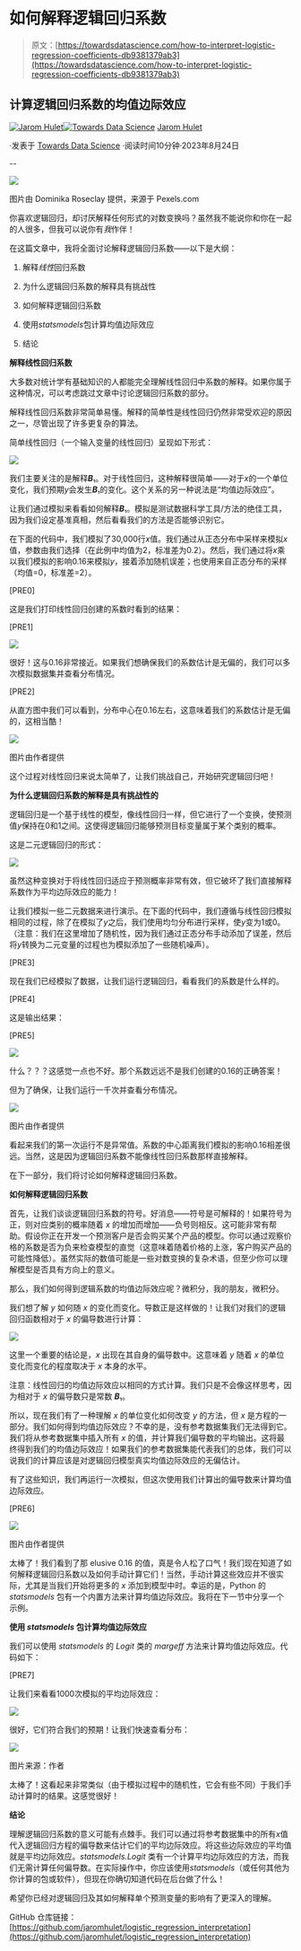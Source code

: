 # 如何解释逻辑回归系数

> 原文：[https://towardsdatascience.com/how-to-interpret-logistic-regression-coefficients-db9381379ab3](https://towardsdatascience.com/how-to-interpret-logistic-regression-coefficients-db9381379ab3)

## 计算逻辑回归系数的均值边际效应

[](https://medium.com/@jarom.hulet?source=post_page-----db9381379ab3--------------------------------)[![Jarom Hulet](../Images/0fdeb1a2df90cccdd8f2f4b84d5e54eb.png)](https://medium.com/@jarom.hulet?source=post_page-----db9381379ab3--------------------------------)[](https://towardsdatascience.com/?source=post_page-----db9381379ab3--------------------------------)[![Towards Data Science](../Images/a6ff2676ffcc0c7aad8aaf1d79379785.png)](https://towardsdatascience.com/?source=post_page-----db9381379ab3--------------------------------) [Jarom Hulet](https://medium.com/@jarom.hulet?source=post_page-----db9381379ab3--------------------------------)

·发表于 [Towards Data Science](https://towardsdatascience.com/?source=post_page-----db9381379ab3--------------------------------) ·阅读时间10分钟·2023年8月24日

--

![](../Images/6b8de6ded7e16028cbbbdf6fbf4cd355.png)

图片由 Dominika Roseclay 提供，来源于 Pexels.com

你喜欢逻辑回归，却讨厌解释任何形式的对数变换吗？虽然我不能说你和你在一起的人很多，但我可以说你有*我*作伴！

在这篇文章中，我将全面讨论解释逻辑回归系数——以下是大纲：

1.  解释*线性*回归系数

1.  为什么逻辑回归系数的解释具有挑战性

1.  如何解释逻辑回归系数

1.  使用*statsmodels*包计算均值边际效应

1.  结论

**解释线性回归系数**

大多数对统计学有基础知识的人都能完全理解线性回归中系数的解释。如果你属于这种情况，可以考虑跳过文章中讨论逻辑回归系数的部分。

解释线性回归系数非常简单易懂。解释的简单性是线性回归仍然非常受欢迎的原因之一，尽管出现了许多更复杂的算法。

简单线性回归（一个输入变量的线性回归）呈现如下形式：

![](../Images/5ae797891819951411430121de31ad61.png)

我们主要关注的是解释***B***₁。对于线性回归，这种解释很简单——对于*x*的一个单位变化，我们预期*y*会发生***B***₁的变化。这个关系的另一种说法是“均值边际效应”。

让我们通过模拟来看看如何解释***B***₁。模拟是测试数据科学工具/方法的绝佳工具，因为我们设定基准真相，然后看看我们的方法是否能够识别它。

在下面的代码中，我们模拟了30,000行*x*值。我们通过从正态分布中采样来模拟*x*值，参数由我们选择（在此例中均值为2，标准差为0.2）。然后，我们通过将*x*乘以我们模拟的影响0.16来模拟*y*，接着添加随机误差；也使用来自正态分布的采样（均值=0，标准差=2）。

[PRE0]

这是我们打印线性回归创建的系数时看到的结果：

[PRE1]

![](../Images/033a815a601c30ab308aeaa542397daf.png)

很好！这与0.16非常接近。如果我们想确保我们的系数估计是无偏的，我们可以多次模拟数据集并查看分布情况。

[PRE2]

从直方图中我们可以看到，分布中心在0.16左右，这意味着我们的系数估计是无偏的，这相当酷！

![](../Images/69ec65948da5508fafdfde61ee13f234.png)

图片由作者提供

这个过程对线性回归来说太简单了，让我们挑战自己，开始研究逻辑回归吧！

**为什么逻辑回归系数的解释是具有挑战性的**

逻辑回归是一个基于线性的模型，像线性回归一样，但它进行了一个变换，使预测值*y*保持在0和1之间。这使得逻辑回归能够预测目标变量属于某个类别的概率。

这是二元逻辑回归的形式：

![](../Images/b4d0e87f739f14b42d0977f9cbb1016e.png)

虽然这种变换对于将线性回归适应于预测概率非常有效，但它破坏了我们直接解释系数作为平均边际效应的能力！

让我们模拟一些二元数据来进行演示。在下面的代码中，我们遵循与线性回归模拟相同的过程，除了在模拟了*y*之后，我们使用均匀分布进行采样，使*y*变为1或0。 （注意：我们在这里增加了随机性，因为我们通过正态分布手动添加了误差，然后将*y*转换为二元变量的过程也为模拟添加了一些随机噪声）。

[PRE3]

现在我们已经模拟了数据，让我们运行逻辑回归，看看我们的系数是什么样的。

[PRE4]

这是输出结果：

[PRE5]

![](../Images/8d41ac8f0c87235ba69c52b068704979.png)

什么？？？这感觉一点也不好。那个系数远远不是我们创建的0.16的正确答案！

但为了确保，让我们运行一千次并查看分布情况。

![](../Images/1a9c8c60c1246276d4dffdf32c2fff12.png)

图片由作者提供

看起来我们的第一次运行不是异常值。系数的中心距离我们模拟的影响0.16相差很远。当然，这是因为逻辑回归系数不能像线性回归系数那样直接解释。

在下一部分，我们将讨论如何解释逻辑回归系数。

**如何解释逻辑回归系数**

首先，让我们谈谈逻辑回归系数的符号。好消息——符号是可解释的！如果符号为正，则对应类别的概率随着 *x* 的增加而增加——负号则相反。这可能非常有帮助。假设你正在开发一个预测客户是否会购买某个产品的模型。你可以通过观察价格的系数是否为负来检查模型的直觉（这意味着随着价格的上涨，客户购买产品的可能性降低）。虽然实际的数值可能是一些对数变换的复杂术语，但至少你可以理解模型是否具有方向上的意义。

那么，我们如何得到逻辑系数的均值边际效应呢？微积分，我的朋友，微积分。

我们想了解 *y* 如何随 *x* 的变化而变化。导数正是这样做的！让我们对我们的逻辑回归函数相对于 *x* 的偏导数进行计算：

![](../Images/34b288286f0fe5e02271e4c7bfd79b67.png)

这里一个重要的结论是，*x* 出现在其自身的偏导数中。这意味着 *y* 随着 *x* 的单位变化而变化的程度取决于 *x* 本身的水平。

注意：线性回归的均值边际效应以相同的方式计算。我们只是不会像这样思考，因为相对于 *x* 的偏导数只是常数 ***B***₁。

所以，现在我们有了一种理解 *x* 的单位变化如何改变 *y* 的方法，但 *x* 是方程的一部分。我们如何得到均值边际效应？不幸的是，没有参考数据集我们无法得到它。我们将从参考数据集中插入所有 *x* 的值，并计算我们偏导数的平均输出。这将最终得到我们的均值边际效应！如果我们的参考数据集能代表我们的总体，我们可以说我们的计算应该是对逻辑回归模型真实均值边际效应的无偏估计。

有了这些知识，我们再运行一次模拟，但这次使用我们计算出的偏导数来计算均值边际效应。

[PRE6]

![](../Images/9a260cd3ef1f459f6386dfc9c2f10b59.png)

图片由作者提供

太棒了！我们看到了那 elusive 0.16 的值，真是令人松了口气！我们现在知道了如何解释逻辑回归系数以及如何手动计算它们！当然，手动计算这些效应并不很实际，尤其是当我们开始将更多的 *x* 添加到模型中时。幸运的是，Python 的 *statsmodels* 包有一个内置方法来计算均值边际效应。我将在下一节中分享一个示例。

**使用 *statsmodels* 包计算均值边际效应**

我们可以使用 *statsmodels* 的 *Logit* 类的 *margeff* 方法来计算均值边际效应。代码如下：

[PRE7]

让我们来看看1000次模拟的平均边际效应：

![](../Images/32504c846af7ea0952902a193f605863.png)

很好，它们符合我们的预期！让我们快速查看分布：

![](../Images/5e31f17a4fe8bcb866743a0baf5b5645.png)

图片来源：作者

太棒了！这看起来非常类似（由于模拟过程中的随机性，它会有些不同）于我们手动计算时的结果。这感觉很好！

**结论**

理解逻辑回归系数的意义可能有点棘手。我们可以通过将参考数据集中的所有*x*值代入逻辑回归方程的偏导数来估计它们的平均边际效应。将这些边际效应的平均值就是平均边际效应。*statsmodels.Logit* 类有一个计算平均边际效应的方法，而我们无需计算任何偏导数。在实际操作中，你应该使用*statsmodels*（或任何其他为你计算的包或软件），但现在你确切知道代码在后台做了什么！

希望你已经对逻辑回归及其如何解释单个预测变量的影响有了更深入的理解。

GitHub 仓库链接：[https://github.com/jaromhulet/logistic_regression_interpretation](https://github.com/jaromhulet/logistic_regression_interpretation)
